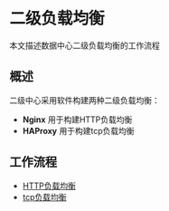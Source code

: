 # 二级负载均衡
本文描述数据中心二级负载均衡的工作流程

## 概述
二级中心采用软件构建两种二级负载均衡：
- **Nginx** 用于构建HTTP负载均衡
- **HAProxy** 用于构建tcp负载均衡

## 工作流程
- [HTTP负载均衡](http/README.md)
- [tcp负载均衡](tcp/README.md)